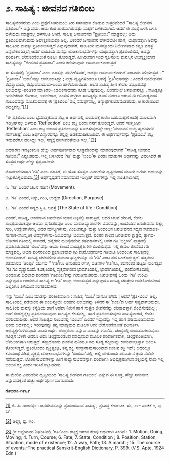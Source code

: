 # **೨. ಸಾಹಿತ್ಯ : ಜೀವನದ ಗತಿಬಿಂಬ**

ಸಾಹಿತ್ಯವೆಂದರೇನು ಎಂಬ ಪ್ರಶ್ನೆಗೆ ಬಹುಮಂದಿ ತೀರ ಸಹಜವಾಗಿ ಕೊಡುವ ಉತ್ತರವೆಂದರೆ “ಸಾಹಿತ್ಯ ಜೀವನದ ಪ್ರತಿಬಿಂಬ”- ಎನ್ನುವುದು. ಅದು ಕಂಠ ಪಾಠವಾಗಿರುವಷ್ಟು ಮಟ್ಟಿಗೆ ಬಳಕೆಯಾಗಿದೆ. ಆದರೆ ಈ ಸೂತ್ರ ಬಳಸಿ ಬಳಸಿ ಹಳೆಯದು ಮಾತ್ರವಲ್ಲ ಹಳಸಲೂ ಆಗಿದೆ. ಸಾಹಿತ್ಯ ಜನಜೀವನದ “ಪ್ರತಿಬಿಂಬ” ಮಾತ್ರವಲ್ಲ; ಅದು ಪ್ರತಿಬಿಂಬವಾಗುವುದು ಅಪೇಕ್ಷಣೀಯವೂ ಅಲ್ಲ. ಏಕೆಂದರೆ ಜನಜೀವನ ಹೇಗಿದೆಯೋ ಹಾಗೆ, ಯಥಾವತ್ತಾಗಿ ಅದನ್ನು ಸಾಹಿತಿಯ ಮನಸ್ಸು ಪ್ರತಿಬಿಂಬಿಸುತ್ತದೆ ಎನ್ನುವುದಾದರೆ, ಸಾಹಿತಿಯ ಮನಸ್ಸೊಂದು ನಿರ್ಜೀವವಾದ ಕನ್ನಡಿ ಮಾತ್ರ ಎನ್ನಬೇಕಾಗುತ್ತದೆ; ಆದರೆ ಸಾಹಿತಿಯ ಮನಸ್ಸು ಲೋಕಾನುಭವಗಳನ್ನು ಯಥಾವತ್ತಾಗಿ ಪ್ರತಿಬಿಂಬಿಸದೆ, ಅದನ್ನು ಪರಿವರ್ತಿಸಿ ಬೇರೊಂದೆಂಬಂತೆ ರೂಪಿಸಿ ತೋರುತ್ತದೆ. ಹೀಗಿರುವಾಗ ಇಂಥ ಸೃಜನಶೀಲ ಮನಸ್ಸಿನ ಅಭಿವ್ಯಕ್ತಿಯಾದ ಸಾಹಿತ್ಯವನ್ನು “ಜೀವನದ ಪ್ರತಿಬಿಂಬ” ಎಂದು ಕರೆಯುವುದು ಅಸಮರ್ಪಕವಾಗುತ್ತದೆ.

ಈ ಸೂತ್ರದಲ್ಲಿ ‘ಪ್ರತಿಬಿಂಬ’ ಎಂಬ ಮಾತನ್ನು ಪರಿಶೀಲಿಸಿದರೆ, ಅದೆಷ್ಟು ಅಸಮರ್ಪಕವಾಗಿದೆ ಎಂಬುದು ತಿಳಿಯುತ್ತದೆ : “ ‘ಪ್ರತಿಬಿಂಬ’ ‘ಬಿಂಬ’ವನ್ನು ಅವಲಂಬಿಸಿದ್ದು ; ಎಲ್ಲಾ ದೃಷ್ಟಿಗಳಿಂದಲೂ ಅದಕ್ಕೆ ‘ಪ್ರತಿ’ಯಾದದ್ದು ; ಎಂದರೆ ಜನಜೀವನದ ತದ್ವತ್ತಾದುದು, ತದ್ರೂಪವಾದುದು-ಎಂದು ಹೇಳಿದಂತಾಯಿತು. ಆದರೆ ಸಾಹಿತ್ಯ ಹೀಗೆ ಕೇವಲ ತದ್ರೂಪವಷ್ಟೆ ಎಂಬುದನ್ನು-ಪಂಡಿತರ ಮಾತಿರಲಿ- ಬಾಲಕನಾದವನು ಕೂಡ ಒಪ್ಪುವುದಿಲ್ಲ. ಎಂದಮೇಲೆ ಜನಜೀವನಕ್ಕೂ , ಸಾಹಿತ್ಯಕ್ಕೂ ಇರಬೇಕೆಂದು ಕೋರುವ, ಇರಬೇಕಾದ, ಎಂತಹ ಕೀಳ್ತರದ ಸಾಹಿತ್ಯಕ್ಕೂ ಕೂಡ ಈಗಲೂ ಇರುವ ಈ ಅನಿವಾರ‍್ಯವಾದ ಸಂಬಂಧವನ್ನು ಸೂಚಿಸುವುದಕ್ಕೆ ಈ ‘ಪ್ರತಿಬಿಂಬ’ ಶಬ್ದ ಸಮರ್ಥವಲ್ಲ, ಅನ್ಯಾರ್ಥಕೊಡುವಂತಹುದು, ಆ ಕಾರಣದಿಂದ ಯುಕ್ತವಲ್ಲ.”[\[1\]](file:///D:/kanaja/June/Samgra%20Gadya/Samagra%20Gadya%20-%20Vol.%202/Samagra%20Gadya%20-%20Vol.%202.rtf#_ftn1)

“ಈ ಪ್ರತಿಬಿಂಬ ಎಂಬ ಭ್ರಮಾತ್ಮಕವಾದ ಶಬ್ದ ಆ ಅರ್ಥದಲ್ಲಿ ಬಂದುದಕ್ಕೆ ಕಾರಣ ಬಹುಮಟ್ಟಿಗೆ ಅದಕ್ಕೆ ಮೂಲವಾಗಿ ಇಂಗ್ಲಿಷ್‌ನಲ್ಲಿ ಬಳಸುವ \`Reflection’ ಎಂಬ ಶಬ್ದ ಎಂದು ನನಗೆ ತೋರುತ್ತದೆ. ಆದರೆ ಇಂಗ್ಲೀಷಿನ \`Reflection’ ಎಂಬ ಶಬ್ದ ಬಿಂಬದ ಪ್ರತಿಬಿಂಬವನ್ನು ಸೂಚಿಸುವುದಷ್ಟೇ ಅಲ್ಲ; ‘ಮಾನವನ ಬುದ್ಧಿ ಹೃದಯಗಳ ಸರ್ವಚೇಷ್ಟೆ’ ಎಂಬ ಅರ್ಥವಿಸ್ತಾರವನ್ನೂ ತನ್ನಲ್ಲಿ ಆಡಕಮಾಡಿಕೊಂಡಿದೆ. ಈ ಅರ್ಥಗರ್ಭವನ್ನು ‘ಪ್ರತಿಬಿಂಬ’ ಶಬ್ದ ಇದುವರೆಗೂ ಧರಿಸಿದ್ದು ಇಲ್ಲ, ಸದ್ಯಕ್ಕೆ ಧರಿಸುವಂತೆಯೂ ಇಲ್ಲ.”[\[2\]](file:///D:/kanaja/June/Samgra%20Gadya/Samagra%20Gadya%20-%20Vol.%202/Samagra%20Gadya%20-%20Vol.%202.rtf#_ftn2)

ಆದಕಾರಣ ಇದಕ್ಕಿಂತಲೂ ಹೆಚ್ಚು ಅರ್ಥಪೂರ್ಣವಾದ ಸೂತ್ರವೊಂದನ್ನು ಮಾಡುವುದಾದರೆ “ಸಾಹಿತ್ಯ ಜೀವನದ ಗತಿಬಿಂಬ” ಎನ್ನಬಹುದು. ಇಲ್ಲಿ ಬಳಸಿರುವ ‘ಗತಿ’ ಮತ್ತು ‘ಬಿಂಬ’ಈ ಎರಡು ಮಾತುಗಳ ಅರ್ಥವನ್ನು ವಿವರಿಸಿದರೆ ಈ ಸೂತ್ರದ ಅರ್ಥ ಹೆಚ್ಚು ಸ್ಪಷ್ಟವಾದೀತು.

ಮೊದಲನೆಯದಾಗಿ ‘ಗತಿ’ ಎಂಬ ಮಾತಿಗೆ, ಈ ಹೊಸ ಸೂತ್ರದ ವಿವರಣೆಯ ದೃಷ್ಟಿಯಿಂದ ಮೂರು ಬಗೆಯ ಅರ್ಥವನ್ನು ಇಟ್ಟುಕೊಳ್ಳಬಹುದು.[\[3\]](file:///D:/kanaja/June/Samgra%20Gadya/Samagra%20Gadya%20-%20Vol.%202/Samagra%20Gadya%20-%20Vol.%202.rtf#_ftn3) ಅರ್ಥಸ್ಪಷ್ಟತೆಗೆ ಸಮಾನವಾದ ಇಂಗ್ಲಿಷ್ ಪದಗಳನ್ನು ಇಲ್ಲಿ ಸೂಚಿಸಲಾಗಿದೆ;

೧. ‘ಗತಿ’ ಎಂದರೆ ಚಲನೆ ನಡಿಗೆ \(Movement\).

೨. ‘ಗತಿ’ ಎಂದರೆ, ದಿಕ್ಕು, ಗುರಿ, ಉದ್ದೇಶ \(Direction, Purpose\).

೩. ‘ಗತಿ’ ಎಂದರೆ ಸದ್ಯದ ಸ್ಥಿತಿ, ಅವಸ್ಥೆ \(The State of life : Condition\).

ಎಂದರೆ, ಸಾಹಿತ್ಯ, ಅಂದಂದಿನ ಜನಜೀವನ ಯಾವ ದಿಕ್ಕಿನಲ್ಲಿ ಸಾಗುತ್ತಿದೆ, ಅದರ ಚಲನೆ ಹೇಗಿದೆ, ಕೇವಲ ಸಾಂಪ್ರದಾಯಿಕವೋ ಅಥವಾ ಪ್ರಗತಿಪರವೋ ಎಂಬ ಮನೋವ್ಯಾಪಾರಗಳ ವಿವರವನ್ನು, ಅಂದಂದಿನ ಜನಜೀವನದ ದಿಕ್ಕು, ಗುರಿ, ಉದ್ದೇಶಗಳೇನು, ಅದರ ಮೌಲ್ಯಗಳೇನು, ಎಂಬುದನ್ನೂ ಮತ್ತು ಅಂದಂದಿನ ಜನಜೀವನದ ಸದ್ಯದ ಸಾಮಾಜಿಕ-ನಾಗರಿಕ-ಸಾಂಸ್ಕೃತಿಕ ಅವಸ್ಥೆಗಳೇನು-ಎಂಬುದನ್ನೂ ಬಿಂಬಿಸುತ್ತದೆ. ಪಂಪನ ಕಾಲದ ಜನಜೀವನ ಕ್ಷಾತ್ರದ, ತ್ಯಾಗದ-ಭೋಗದ ಗತಿಯಲ್ಲಿ ಸಾಗಿದರೆ, ಹನ್ನೆರಡು ಹದಿನೈದನೆಯ ಶತಮಾನಗಳಲ್ಲಿ ಅದರ ಗತಿ ‘ಭಕ್ತಿಯ’ ಪಾತ್ರದಲ್ಲಿ ಪ್ರವಹಿಸಿರುವುದರ ‘ಬಿಂಬ’ವನ್ನು ಆಯಾ ಕಾಲದ ಸಾಹಿತ್ಯಕೃತಿಗಳೇ ಬಿಂಬಿಸುತ್ತವೆ. ಇಲ್ಲಿ ಕೇವಲ ಜೀವನದ ಗತಿ ಮಾತ್ರವಲ್ಲ, ಆಯಾ ಪರಿಸರದಿಂದ ಪ್ರಭಾವಿತವಾದ ಕವಿ ಮನೋಧರ್ಮದ ಗತಿಯೂ ಅಂದಂದಿನ ಸಾಹಿತ್ಯದಲ್ಲಿ ಬಿಂಬಿತವಾಗಿದೆ. ಸಾಹಿತ್ಯ ಚಳುವಳಿಯ ಪ್ರಮುಖ ಘಟ್ಟಗಳನ್ನೂ ಈ ‘ಗತಿ’ ಎಂಬ ಪದ ಒಳಕೊಳ್ಳುತ್ತದೆ. ಹತ್ತನೆಯ ಶತಮಾನದ ‘ಚಂಪೂ’ ಯುಗದ ‘’ ‘ಗತಿ’ಗೂ ಅನಂತರದ ರಗಳೆ, ವಚನಗಳ ‘ಗತಿ’ಗೂ, ತದನಂತರ ಷಟ್ಪದೀ ಸಾಂಗತ್ಯದ ‘ಗತಿ’ಗೂ ವ್ಯತ್ಯಾಸವಿದೆ. ಕವಿಕೃತಿಯಲ್ಲಿ ವ್ಯಕ್ತವಾಗಿರುವ ಭಾವಗತಿಯಲ್ಲಿ, ಭಾಷಾಗತಿಯಲ್ಲಿ, ಛಂದೋಗತಿಯಲ್ಲಿ ಅಂದಂದಿನ ಬದಲಾದ ಪರಿಸರದ ‘ಗತಿಬಿಂಬ’ವನ್ನು ಗುರುತಿಸಬಹುದು. ಜನಜೀವನಕ್ಕೆ ಒಂದು ‘ಗತಿ’ ಉಂಟು ಎನ್ನುವುದೂ ಅಂದಂದಿನ ಸಾಹಿತ್ಯ ಆ ‘ಗತಿ’ ಯನ್ನು ಬಿಂಬಿಸುತ್ತದೆ ಎನ್ನುವುದೂ ಸಾಹಿತ್ಯ ಚರಿತ್ರೆಯ ಅವಲೋಕನದಿಂದ ಎಲ್ಲರಿಗೂ ತಿಳಿಯುವ ಸಂಗತಿಯಾಗಿದೆ.

ಇನ್ನು ‘ಬಿಂಬ’ ಎಂಬ ಮಾತನ್ನು ಪರಿಶೀಲಿಸೋಣ : ಸಾಹಿತ್ಯ ‘ಬಿಂಬ’ ವೇನೋ ಹೌದು ; ಆದರೆ ‘ಪ್ರತಿ-ಬಿಂಬ’ ಅಲ್ಲ. ಸಾಹಿತಿಯಲ್ಲಿ ನಡೆಯುವ ಈ ಬಿಂಬನಕ್ರಿಯೆ ಎಂಥದು ಎಂಬುದನ್ನು ತಿಳಿದರೆ ಈ ‘ಬಿಂಬ’ದ ಅರ್ಥ ಸ್ಪಷ್ಟವಾಗಬಹುದು. ಸಾಹಿತಿಯ ಮನಸ್ಸು ಕನ್ನಡಿಯ ಹಾಗೆ ಅಥವಾ ನೀರಿನ ಹಾಗೆ ಸುತ್ತಣ ಜೀವನವನ್ನು ಯಥಾವತ್ತಾಗಿ ಬಿಂಬಿಸುವುದಿಲ್ಲ ; ಹಾಗೆ ಕಂಡದ್ದನ್ನೆಲ್ಲ ಪ್ರತಿಬಿಂಬಿಸುವುದು ಸಾಹಿತ್ಯದ ಕೆಲಸವಲ್ಲ. ಹಾಗೆ ಪ್ರತಿಬಿಂಬಿಸುವುದು ಸಾಹಿತ್ಯವಾಗದೆ, ಕೇವಲ ವರದಿಯಾದೀತು. ಆದರೆ ಸಾಹಿತ್ಯದ ನಿಲುವಿನಲ್ಲಿ ‘ಬಿಂಬನ’ ಎಂದರೆ ಇದ್ದುದನ್ನು ಇದ್ದ ಹಾಗೆ ಪಡಿಮೂಡಿಸುವುದು ಎಂದು ಅರ್ಥವಲ್ಲ ; ಇರುವುದನ್ನು ತನ್ನ ಮಾಧ್ಯಮದ ಮೂಲಕ ಅದು ಬೇರೊಂದೆಂಬಂತೆ ಪರಿವರ್ತಿಸಿ ಅಭಿವ್ಯಕ್ತಗೊಳಿಸುವುದು ಎಂದು ಅರ್ಥ. ಚಂದ್ರಬಿಂಬ ಎನ್ನುವ ಮಾತನ್ನು ಗಮನಿಸಿ. ಚಂದ್ರನಲ್ಲಿ ಬಿಂಬಿತವಾಗಿರುವುದು ಸೂರ‍್ಯನ ಬೆಳಕೇ ಆದರೂ ಅದು ಚಂದ್ರಮಂಡಲದ ಮಾಧ್ಯಮದ ಮೂಲಕ ಪರಿವರ್ತಿತವಾಗಿ, ಚಂದ್ರಕಾಂತಿಯಾಗಿ, ಬೆಳುದಿಂಗಳಾಗಿ ಬರುತ್ತದೆ. ಸಣ್ಣದೊಂದು ಮಂಜಿನ ಹನಿಯೂ ಸಹ ಸೂರ‍್ಯ ರಶ್ಮಿಯನ್ನು ಕಾಮನಬಿಲ್ಲನ್ನಾಗಿ ಬಿಂಬಿಸಿ ತೋರಿಸುತ್ತದೆ. ಪ್ರತಿಯೊಂದು ವ್ಯಕ್ತಿತ್ವಕ್ಕೂ, ತನ್ನ ಶಕ್ತಿ-ಸಂಸ್ಕಾರಾನುಸಾರಿಯಾದ ಬಿಂಬನ ಶಕ್ತಿ ಇದೆ ; ಅದರಲ್ಲೂ ಕವಿಯಂಥ ವಿಶಿಷ್ಟ ವ್ಯಕ್ತಿತ್ವ ಲೋಕಾನುಭವಗಳನ್ನು ‘ಬಿಂಬಿಸು’ವಲ್ಲಿ, ಅಲ್ಲಿ ಬೇರೊಂದು ಪರಿವರ್ತನ ಕ್ರಿಯೆ ನಡೆದೇ ನಡೆಯುತ್ತದೆ. ಲೋಕಾನುಭವಗಳನ್ನು ಹೀಗೆ ಕಾವ್ಯಾನುಭವವನ್ನಾಗಿ ಪರಿವರ್ತಿಸಿ ಅಭಿವ್ಯಕ್ತಪಡಿಸುವ ಶಕ್ತಿಯನ್ನೆ ನಾವು ಇಲ್ಲಿ ಬಿಂಬನ ಶಕ್ತಿ ಎಂದು ಇರಿಸಿಕೊಳ್ಳಬಹುದು.

ಈ ಮೇಲಿನ ವಿವರಣೆಯ ದೃಷ್ಟಿಯಿಂದ ‘ಸಾಹಿತ್ಯ ಜೀವನದ ಗತಿಬಿಂಬ’ ಎನ್ನುವ ಈ ಸೂತ್ರ, ಹೆಚ್ಚು ಸಮರ್ಪಕ ಎನ್ನುವುದಕ್ಕಿಂತ ಹೆಚ್ಚು ಅರ್ಥಪೂರ್ಣವಾಗಬಹುದು.

**ಗತಿಬಿಂಬ-೧೯೬೯**

---

[\[1\]](file:///D:/kanaja/June/Samgra%20Gadya/Samagra%20Gadya%20-%20Vol.%202/Samagra%20Gadya%20-%20Vol.%202.rtf#_ftnref1) ಜಿ. ಪಿ. ರಾಜರತ್ನಂ : ಜನಜೀವನವನ್ನು ಪ್ರತಿಬಿಂಬಿಸುವ ಸಾಹಿತ್ಯ ; ಪ್ರಬುದ್ಧ ಕರ್ಣಾಟಕ. ಸಂ, ೨೯- ಸಂಚಿಕೆ ೧, ಪು. ೩೯.

[\[2\]](file:///D:/kanaja/June/Samgra%20Gadya/Samagra%20Gadya%20-%20Vol.%202/Samagra%20Gadya%20-%20Vol.%202.rtf#_ftnref2) ಅಲ್ಲೇ, ಪು. ೪೦.

[\[3\]](file:///D:/kanaja/June/Samgra%20Gadya/Samagra%20Gadya%20-%20Vol.%202/Samagra%20Gadya%20-%20Vol.%202.rtf#_ftnref3) ಶ್ರೀ ಆಪ್ಟೆಯವರ ನಿಘಂಟಿನಲ್ಲಿ ‘ಗತಿಃ’ಎಂಬ ಶಬ್ದಕ್ಕೆ ಇರುವ ಕೆಲವು ಅರ್ಥಗಳು ಹೀಗಿವೆ : 1. Motion, Going, Moving; 4. Turn, Course; 6. Fate; 7. State, Condition ; 8. Position, Station, Situation, mode of existence; 12. A way, Path; 13. A march ; 15. The course of events.-The practical Sanskrit-English Dictionary, P. 399. \(V.S. Apte, 1924 Edn.\)

